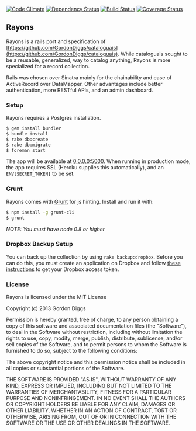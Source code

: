 [![Code Climate](https://codeclimate.com/github/GordonDiggs/rayons.png)](https://codeclimate.com/github/GordonDiggs/rayons)
[![Dependency Status](https://gemnasium.com/GordonDiggs/rayons.png)](https://gemnasium.com/GordonDiggs/rayons)
[![Build Status](https://travis-ci.org/GordonDiggs/rayons.png?branch=master)](https://travis-ci.org/GordonDiggs/rayons)
[![Coverage Status](https://coveralls.io/repos/GordonDiggs/rayons/badge.png?branch=master)](https://coveralls.io/r/GordonDiggs/rayons?branch=master)

## Rayons

Rayons is a rails port and specification of [https://github.com/GordonDiggs/cataloguais](https://github.com/GordonDiggs/cataloguais). While cataloguais sought to be a reusable, generalized, way to catalog anything, Rayons is more specialized for a record collection.

Rails was chosen over Sinatra mainly for the chainability and ease of ActiveRecord over DataMapper. Other advantages include better authentication, more RESTful APIs, and an admin dashboard.

### Setup

Rayons requires a Postgres installation.

```bash
$ gem install bundler
$ bundle install
$ rake db:create
$ rake db:migrate
$ foreman start
```

The app will be available at [0.0.0.0:5000](http://0.0.0.0:5000). When running in production mode, the app requires SSL (Heroku supplies this automatically), and an `ENV[SECRET_TOKEN]` to be set.

### Grunt

Rayons comes with [Grunt](http://gruntjs.com) for js hinting. Install and run it with:

```bash
$ npm install -g grunt-cli
$ grunt
```

*NOTE: You must have node 0.8 or higher*

### Dropbox Backup Setup

You can back up the collection by using `rake backup:dropbox`. Before you can do this, you must create an application on Dropbox and follow [these instructions](https://www.dropbox.com/developers/core/start/ruby) to get your Dropbox access token.

### License

Rayons is licensed under the MIT License

Copyright (c) 2013 Gordon Diggs

Permission is hereby granted, free of charge, to any person obtaining a copy of this software and associated documentation files (the "Software"), to deal in the Software without restriction, including without limitation the rights to use, copy, modify, merge, publish, distribute, sublicense, and/or sell copies of the Software, and to permit persons to whom the Software is furnished to do so, subject to the following conditions:

The above copyright notice and this permission notice shall be included in all copies or substantial portions of the Software.

THE SOFTWARE IS PROVIDED "AS IS", WITHOUT WARRANTY OF ANY KIND, EXPRESS OR IMPLIED, INCLUDING BUT NOT LIMITED TO THE WARRANTIES OF MERCHANTABILITY, FITNESS FOR A PARTICULAR PURPOSE AND NONINFRINGEMENT. IN NO EVENT SHALL THE AUTHORS OR COPYRIGHT HOLDERS BE LIABLE FOR ANY CLAIM, DAMAGES OR OTHER LIABILITY, WHETHER IN AN ACTION OF CONTRACT, TORT OR OTHERWISE, ARISING FROM, OUT OF OR IN CONNECTION WITH THE SOFTWARE OR THE USE OR OTHER DEALINGS IN THE SOFTWARE.
